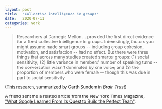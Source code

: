 ```yaml
---
layout: post
title:  "Collective intelligence in groups"
date:   2020-07-11
categories: work
---
```


> Researchers at Carnegie Mellon ... provided the first direct evidence for a fixed collective intelligence in groups. Interestingly, factors you might assume made smart groups -- including group cohesion, motivation, and satisfaction -- had no effect. But there were three things that across many studies created smarter groups: (1) social sensitivity; (2) little variance in members' number of speaking turns -- the conversation wasn't dominated by one voice; and (3) the proportion of members who were female -- though this was due in part to social sensitivity.

([This research](https://www.cmu.edu/news/archive/2010/October/oct1_collectiveintelligencestudy.shtml), summarized by Garth Sundem in _Brain Trust_)

A friend sent me a related article from the New York Times Magazine, ["What Google Learned From Its Quest to Build the Perfect Team"](https://www.nytimes.com/2016/02/28/magazine/what-google-learned-from-its-quest-to-build-the-perfect-team.html).

